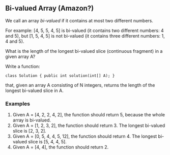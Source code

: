 ## Bi-valued Array (Amazon?)

We call an array *bi-valued* if it contains at most two different numbers.

For example: [4, 5, 5, 4, 5] is bi-valued (it contains two different numbers: 4 and 5), but [1, 5, 4, 5] is not bi-valued (it contains three different numbers: 1, 4 and 5).

What is the length of the longest bi-valued slice (continuous fragment) in a given array A?

Write a function:

	class Solution { public int solution(int[] A); }

that, given an array A consisting of N integers, returns the length of the longest bi-valued slice in A.

### Examples

1. Given A = [4, 2, 2, 4, 2], the function should return 5, because the whole array is bi-valued.
1. Given A = [1, 2, 3, 2], the function should return 3. The longest bi-valued slice is [2, 3, 2].
1. Given A = [0, 5, 4, 4, 5, 12], the function should return 4. The longest bi-valued slice is [5, 4, 4, 5].
1. Given A = [4, 4], the function should return 2.
